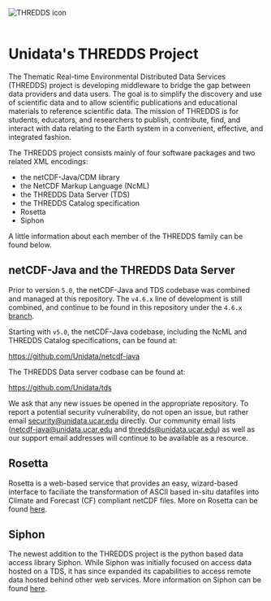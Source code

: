 ![THREDDS icon](http://www.unidata.ucar.edu/images/logos/netcdfjava_tds_150x150.png)
<br>
<br>

# Unidata's THREDDS Project

The Thematic Real-time Environmental Distributed Data Services (THREDDS) project is developing middleware to bridge the gap between data providers and data users.
The goal is to simplify the discovery and use of scientific data and to allow scientific publications and educational materials to reference scientific data.
The mission of THREDDS is for students, educators, and researchers to publish, contribute, find, and interact with data relating to the Earth system in a convenient, effective, and integrated fashion.

The THREDDS project consists mainly of four software packages and two related XML encodings:

* the netCDF-Java/CDM library
* the NetCDF Markup Language (NcML)
* the THREDDS Data Server (TDS)
* the THREDDS Catalog specification
* Rosetta
* Siphon

A little information about each member of the THREDDS family can be found below.

## netCDF-Java and the THREDDS Data Server

Prior to version `5.0`, the netCDF-Java and TDS codebase was combined and managed at this repository.
The `v4.6.x` line of development is still combined, and continue to be found in this repository under the `4.6.x` [branch](https://github.com/Unidata/thredds/tree/4.6.x).

Starting with `v5.0`, the netCDF-Java codebase, including the NcML and THREDDS Catalog specifications, can be found at:

https://github.com/Unidata/netcdf-java

The THREDDS Data server codbase can be found at:

https://github.com/Unidata/tds

We ask that any new issues be opened in the appropriate repository.
To report a potential security vulnerability, do not open an issue, but rather email security@unidata.ucar.edu directly.
Our community email lists (netcdf-java@unidata.ucar.edu and thredds@unidata.ucar.edu) as well as our support email addresses will continue to be available as a resource.

## Rosetta

Rosetta is a web-based service that provides an easy, wizard-based interface to faciliate the transformation of ASCII based in-situ datafiles into Climate and Forecast (CF) compliant netCDF files.
More on Rosetta can be found [here](https://github.com/unidata/rosetta).

## Siphon

The newest addition to the THREDDS project is the python based data access library Siphon.
While Siphon was initially focused on access data hosted on a TDS, it has since expanded its capabilities to access remote data hosted behind other web services.
More information on Siphon can be found [here](https://github.com/unidata/siphon).
